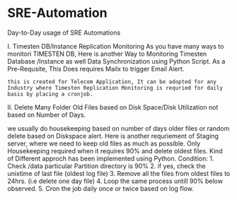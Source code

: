 # SRE-Automation
Day-to-Day usage of SRE Automations 


I. Timesten DB/Instance Replication Monitoring
    As you have many ways to monitori TIMESTEN DB, Here is another Way to Monitoring Timesten Database /Instance as well Data Synchronization using Python Script. 
    As a Pre-Requsite, This Does requires Mailx to trigger Email Alert. 

    this is created for Telecom Application, It can be adopted for any Industry where Timesten Replication Monitoring is requried for daily basis by placing a cronjob. 

II. Delete Many Folder Old Files based on Disk Space/Disk Utilization not based on Number of Days. 

   we usually do housekeeping based on number of days older files or random delete based on Diskspace alert.
   Here is another requriement of Staging server, where we need to keep old files as much as possible. Only Housekeeping required when it requires 90% and delete oldest    files. Kind of Different approch has been implemented using Python. 
   Condition:
    1. Check /data particular Partition directory is 90%
    2. if yes, check the unixtime of last file (oldest log file)
    3. Remove all the files from oldest files to 24hrs. (i.e delete one day file)
    4. Loop the same process untill 90% below observed.
    5. Cron the job daily once or twice based on log flow.
